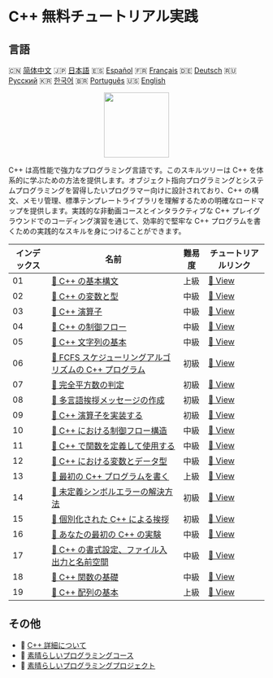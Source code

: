 # C++ 無料チュートリアル実践

## 言語

🇨🇳 [简体中文](README_zh.md) 🇯🇵 [日本語](README_ja.md) 🇪🇸 [Español](README_es.md) 🇫🇷 [Français](README_fr.md) 🇩🇪 [Deutsch](README_de.md) 🇷🇺 [Русский](README_ru.md) 🇰🇷 [한국어](README_ko.md) 🇧🇷 [Português](README_pt.md) 🇺🇸 [English](README.md) 

<div align="center">
<img width="128px" src="https://file.labex.io/path/kjx58efaCNu0.png">
</div>

C++ は高性能で強力なプログラミング言語です。このスキルツリーは C++ を体系的に学ぶための方法を提供します。オブジェクト指向プログラミングとシステムプログラミングを習得したいプログラマー向けに設計されており、C++ の構文、メモリ管理、標準テンプレートライブラリを理解するための明確なロードマップを提供します。実践的な非動画コースとインタラクティブな C++ プレイグラウンドでのコーディング演習を通じて、効率的で堅牢な C++ プログラムを書くための実践的なスキルを身につけることができます。

|   インデックス | 名前                                                                                                                                     | 難易度   | チュートリアルリンク                                                                       |
|----------------|------------------------------------------------------------------------------------------------------------------------------------------|----------|--------------------------------------------------------------------------------------------|
|             01 | [📖 C++ の基本構文](https://labex.io/ja/tutorials/cpp-basic-syntax-of-c-178534)                                                          | 上級     | [🔗 View](https://labex.io/ja/tutorials/cpp-basic-syntax-of-c-178534)                      |
|             02 | [📖 C++ の変数と型](https://labex.io/ja/tutorials/cpp-c-variables-and-types-178540)                                                      | 中級     | [🔗 View](https://labex.io/ja/tutorials/cpp-c-variables-and-types-178540)                  |
|             03 | [📖 C++ 演算子](https://labex.io/ja/tutorials/cpp-c-operators-178538)                                                                    | 中級     | [🔗 View](https://labex.io/ja/tutorials/cpp-c-operators-178538)                            |
|             04 | [📖 C++ の制御フロー](https://labex.io/ja/tutorials/cpp-c-flow-control-178536)                                                           | 中級     | [🔗 View](https://labex.io/ja/tutorials/cpp-c-flow-control-178536)                         |
|             05 | [📖 C++ 文字列の基本](https://labex.io/ja/tutorials/cpp-c-string-fundamentals-178539)                                                    | 中級     | [🔗 View](https://labex.io/ja/tutorials/cpp-c-string-fundamentals-178539)                  |
|             06 | [📖 FCFS スケジューリングアルゴリズムの C++ プログラム](https://labex.io/ja/tutorials/cpp-c-program-for-fcfs-scheduling-algorithm-96161) | 初級     | [🔗 View](https://labex.io/ja/tutorials/cpp-c-program-for-fcfs-scheduling-algorithm-96161) |
|             07 | [📖 完全平方数の判定](https://labex.io/ja/tutorials/cpp-determine-perfect-square-96130)                                                  | 初級     | [🔗 View](https://labex.io/ja/tutorials/cpp-determine-perfect-square-96130)                |
|             08 | [📖 多言語挨拶メッセージの作成](https://labex.io/ja/tutorials/cpp-craft-multilingual-greeting-messages-446094)                           | 初級     | [🔗 View](https://labex.io/ja/tutorials/cpp-craft-multilingual-greeting-messages-446094)   |
|             09 | [📖 C++ 演算子を実装する](https://labex.io/ja/tutorials/cpp-implement-c-operators-446084)                                                | 初級     | [🔗 View](https://labex.io/ja/tutorials/cpp-implement-c-operators-446084)                  |
|             10 | [📖 C++ における制御フロー構造](https://labex.io/ja/tutorials/cpp-control-flow-structures-in-c-446083)                                   | 中級     | [🔗 View](https://labex.io/ja/tutorials/cpp-control-flow-structures-in-c-446083)           |
|             11 | [📖 C++ で関数を定義して使用する](https://labex.io/ja/tutorials/cpp-define-and-use-functions-in-c-446080)                                | 中級     | [🔗 View](https://labex.io/ja/tutorials/cpp-define-and-use-functions-in-c-446080)          |
|             12 | [📖 C++ における変数とデータ型](https://labex.io/ja/tutorials/cpp-variables-and-data-types-in-c-446078)                                  | 中級     | [🔗 View](https://labex.io/ja/tutorials/cpp-variables-and-data-types-in-c-446078)          |
|             13 | [📖 最初の C++ プログラムを書く](https://labex.io/ja/tutorials/cpp-write-your-first-c-program-446069)                                    | 上級     | [🔗 View](https://labex.io/ja/tutorials/cpp-write-your-first-c-program-446069)             |
|             14 | [📖 未定義シンボルエラーの解決方法](https://labex.io/ja/tutorials/cpp-how-to-resolve-undefined-symbol-errors-419008)                     | 初級     | [🔗 View](https://labex.io/ja/tutorials/cpp-how-to-resolve-undefined-symbol-errors-419008) |
|             15 | [📖 個別化された C++ による挨拶](https://labex.io/ja/tutorials/cpp-personalized-c-greeting-391809)                                       | 初級     | [🔗 View](https://labex.io/ja/tutorials/cpp-personalized-c-greeting-391809)                |
|             16 | [📖 あなたの最初の C++ の実験](https://labex.io/ja/tutorials/cpp-your-first-c-lab-391803)                                                | 中級     | [🔗 View](https://labex.io/ja/tutorials/cpp-your-first-c-lab-391803)                       |
|             17 | [📖 C++ の書式設定、ファイル入出力と名前空間](https://labex.io/ja/tutorials/cpp-c-formatting-file-io-and-namespace-178541)               | 中級     | [🔗 View](https://labex.io/ja/tutorials/cpp-c-formatting-file-io-and-namespace-178541)     |
|             18 | [📖 C++ 関数の基礎](https://labex.io/ja/tutorials/cpp-c-function-essentials-178537)                                                      | 中級     | [🔗 View](https://labex.io/ja/tutorials/cpp-c-function-essentials-178537)                  |
|             19 | [📖 C++ 配列の基本](https://labex.io/ja/tutorials/cpp-c-arrays-fundamentals-178535)                                                      | 上級     | [🔗 View](https://labex.io/ja/tutorials/cpp-c-arrays-fundamentals-178535)                  |

## その他

- 🔗 [C++ 詳細について](https://labex.io/ja/skilltrees/cpp)
- 🔗 [素晴らしいプログラミングコース](https://github.com/labex-labs/awesome-programming-courses)
- 🔗 [素晴らしいプログラミングプロジェクト](https://github.com/labex-labs/awesome-programming-projects)

